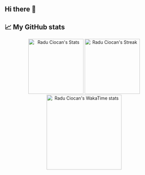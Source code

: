 ## Hi there 👋


## 📈 My GitHub stats

<div class="badges-githubstats">
  <p align="center">
    <img src="https://github-readme-stats.ciocan.dev/api?username=ciocan&theme=one_dark_pro&show_icons=true&hide_border=true&count_private=true" alt="Radu Ciocan's Stats" height="175" >
    <img src="https://github-readme-streak-stats.herokuapp.com/?user=ciocan&theme=one_dark_pro&hide_border=true" alt="Radu Ciocan's Streak" height="175">
    <a href="https://wakatime.com/@ciocan" target="_blank">
      <img src="https://github-readme-stats.vercel.app/api/wakatime?username=ciocan&langs_count=14&layout=compact&theme=one_dark_pro&hide_border=true" alt="Radu Ciocan's WakaTime stats" height="238">
    </a>
  </p>
</div>
